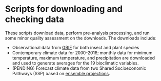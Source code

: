 # Scripts for downloading and checking data

These scripts download data, perform pre-analysis processing, and run some 
minor quality assessment on the downloads. The downloads include:

+ Observational data from [GBIF](https://gbif.org/) for both insect and plant
species
+ Contemporary climate data for 2000-2018; monthly data for minimum 
temperature, maximum temperature, and precipitation are downloaded and used to 
generate averages for the 19 bioclimatic variables.
+ (PENDING) Forecast climate data from two Shared Socioeconomic Pathways (SSP)
based on [ensemble projections](https://adaptwest.databasin.org/pages/adaptwest-climatena/).